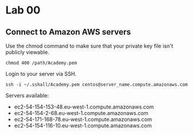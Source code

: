 # Lab 00

## Connect to Amazon AWS servers

Use the chmod command to make sure that your private key file isn't publicly viewable.
```
chmod 400 /path/Academy.pem
```

Login to your server via SSH.
```
ssh -i ~/.sshall/Academy.pem centos@server_name.compute.amazonaws.com
```

Servers available:

* ec2-54-154-153-48.eu-west-1.compute.amazonaws.com
* ec2-54-154-2-68.eu-west-1.compute.amazonaws.com
* ec2-54-171-168-78.eu-west-1.compute.amazonaws.com
* ec2-54-154-116-10.eu-west-1.compute.amazonaws.com
